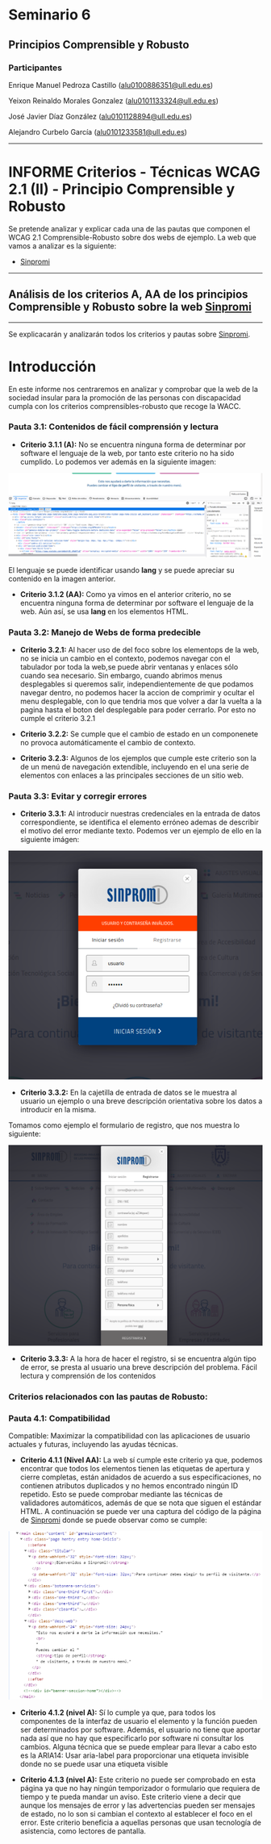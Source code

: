 # Seminario 6
## Principios Comprensible y Robusto

### Participantes

Enrique Manuel Pedroza Castillo (alu0100886351@ull.edu.es)

Yeixon Reinaldo Morales Gonzalez (alu0101133324@ull.edu.es)

José Javier Díaz González (alu0101128894@ull.edu.es)

Alejandro Curbelo García (alu0101233581@ull.edu.es)

----------------------------------------------------------

# INFORME Criterios - Técnicas WCAG 2.1 (II) - Principio Comprensible y Robusto

Se pretende analizar y explicar cada una de las pautas que componen el WCAG 2.1 Comprensible-Robusto sobre dos webs de ejemplo. La web que vamos a analizar es la siguiente: 
- [Sinpromi](https://sinpromi.es/)

***
## Análisis de los criterios A, AA de los principios Comprensible y Robusto sobre la web [Sinpromi](https://sinpromi.es/)
***

Se explicacarán y analizarán todos los criterios y pautas sobre [Sinpromi](https://sinpromi.es/).

# Introducción

En este informe nos centraremos en analizar y comprobar que la web de la sociedad insular para la promoción de las personas con discapacidad cumpla con los criterios comprensibles-robusto que recoge la WACC.

### Pauta 3.1: Contenidos de fácil comprensión y lectura

- **Criterio 3.1.1 (A):** No se encuentra ninguna forma de determinar por software el lenguaje de la web, por tanto este criterio no ha sido cumplido. Lo podemos ver además en la siguiente imagen:

![Sinpromi-lang](https://github.com/Yeixon98/UYA-Grupo_8/blob/Seminarios/Seminarios/6.%20Seminario%20Principio%20Comprensible%20y%20Robusto/img/sinpromi-lang.png "Imagen que muestra la parte del codigo que hace referencia al lenguaje")

El lenguaje se puede identificar usando **lang** y se puede apreciar su contenido en la imagen anterior.

- **Criterio 3.1.2 (AA):** Como ya vimos en el anterior criterio, no se encuentra ninguna forma de determinar por software el lenguaje de la web. Aún así, se usa **lang** en los elementos HTML.

### Pauta 3.2: Manejo de Webs de forma predecible

- **Criterio 3.2.1:** Al hacer uso de del foco sobre los elementops de la web, no se inicia un cambio en el contexto, podemos navegar con el tabulador por toda la web,se puede abrir ventanas y enlaces sólo cuando sea necesario. Sin embargo, cuando abrimos menus desplegables si queremos salir, independientemente de que podamos navegar dentro, no podemos hacer la accion de comprimir y ocultar el menu desplegable, con lo que tendria mos que volver a dar la vuelta a la pagina hasta el boton del desplegable para poder cerrarlo. Por esto no cumple el criterio 3.2.1

- **Criterio 3.2.2:** Se cumple que el cambio de estado en un componenete no provoca automáticamente el cambio de contexto.

- **Criterio 3.2.3:** Algunos de los ejemplos que cumple este criterio son la de un menú de navegación extendible, incluyendo en el una serie de elementos con enlaces a las principales secciones de un sitio web.


### Pauta 3.3: Evitar y corregir errores

- **Criterio 3.3.1:** Al introducir nuestras credenciales en la entrada de datos correspondiente, se identifica el elemento erróneo ademas de describir el motivo del error mediante texto. Podemos ver un ejemplo de ello en la siguiente imágen:

![fallo-usuario](https://github.com/Yeixon98/UYA-Grupo_8/blob/Seminarios/Seminarios/6.%20Seminario%20Principio%20Comprensible%20y%20Robusto/img/fallo-usuario.png "Se muestra el bloque de texto con el error")

- **Criterio 3.3.2:** En la cajetilla de entrada de datos se le muestra al usuario un ejemplo o una breve descripción orientativa sobre los datos a introducir en la misma.

Tomamos como ejemplo el formulario de registro, que nos muestra lo siguiente:

![registro-sinpromi](https://github.com/Yeixon98/UYA-Grupo_8/blob/Seminarios/Seminarios/6.%20Seminario%20Principio%20Comprensible%20y%20Robusto/img/registro-sinpromi.png "Imagen que ilustra el formulario de registro de la web  Sinpromi")

- **Criterio 3.3.3:** A la hora de hacer el registro, si se encuentra algún tipo de error, se presta al usuario una breve descripción del problema.
    Fácil lectura y comprensión de los contenidos


### Criterios relacionados con las pautas de Robusto:

### Pauta 4.1: Compatibilidad

  Compatible: Maximizar la compatibilidad con las aplicaciones de usuario actuales y futuras, incluyendo las ayudas técnicas.

- **Criterio 4.1.1 (Nivel AA):** La web sí cumple este criterio ya que, podemos encontrar que todos los elementos tienen las etiquetas de apertura y cierre completas, están anidados de acuerdo a sus especificaciones, no contienen atributos duplicados y no hemos encontrado ningún ID repetido. Esto se puede comprobar mediante las técnicas de validadores automáticos, además de que se nota que siguen el estándar HTML. A continuación se puede ver una captura del código de la página de [Sinpromi](https://sinpromi.es/) donde se puede observar como se cumple:

![criterio411](https://github.com/Yeixon98/UYA-Grupo_8/blob/Seminarios/Seminarios/6.%20Seminario%20Principio%20Comprensible%20y%20Robusto/img/criterio411html.png "Imagen que muestra una sección del código de la página de Sinpromi.")

- **Criterio 4.1.2 (nivel A):** Sí lo cumple ya que, para todos los componentes de la interfaz de usuario el elemento y la función pueden ser determinados por software. Además, el usuario no tiene que aportar nada así que no hay que especificarlo por software ni consultar los cambios. Alguna técnica que se puede emplear para llevar a cabo esto es la ARIA14: Usar aria-label para proporcionar una etiqueta invisible donde no se puede usar una etiqueta visible

- **Criterio 4.1.3 (nivel A):** Este criterio no puede ser comprobado en esta página ya que no hay ningún temporizador o formulario que requiera de tiempo y te pueda mandar un aviso. Este criterio viene a decir que aunque los mensajes de error y las advertencias pueden ser mensajes de estado, no lo son si cambian el contexto al establecer el foco en el error. Este criterio beneficia a aquellas personas que usan tecnología de asistencia, como lectores de pantalla.
